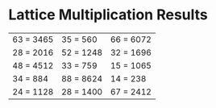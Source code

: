 # Lattice Multiplication Results

|   |   |   |
|---|---|---|
| 63 = 3465 | 35 = 560 | 66 = 6072 |
| 28 = 2016 | 52 = 1248 | 32 = 1696 |
| 48 = 4512 | 33 = 759 | 15 = 1065 |
| 34 = 884 | 88 = 8624 | 14 = 238 |
| 24 = 1128 | 28 = 1400 | 67 = 2412 |
